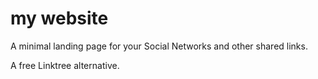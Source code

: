# my website

A minimal landing page for your Social Networks and other shared links.

A free Linktree alternative.